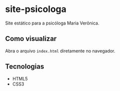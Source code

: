 # site-psicologa

Site estático para a psicóloga Maria Verônica.

## Como visualizar
Abra o arquivo `index.html` diretamente no navegador.

## Tecnologias
- HTML5
- CSS3

